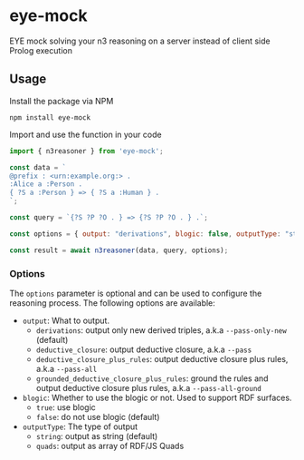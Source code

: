 # eye-mock
EYE mock solving your n3 reasoning on a server instead of client side Prolog execution

## Usage

Install the package via NPM
```
npm install eye-mock
```

Import and use the function in your code
```javascript
import { n3reasoner } from 'eye-mock';

const data = `
@prefix : <urn:example.org:> .
:Alice a :Person .
{ ?S a :Person } => { ?S a :Human } .
`;

const query = `{?S ?P ?O . } => {?S ?P ?O . } .`;

const options = { output: "derivations", blogic: false, outputType: "string" };

const result = await n3reasoner(data, query, options);
```

### Options

The `options` parameter is optional and can be used to configure the reasoning process. The following options are available:
- `output`: What to output.
  - `derivations`: output only new derived triples, a.k.a `--pass-only-new` (default)
  - `deductive_closure`: output deductive closure, a.k.a `--pass`
  - `deductive_closure_plus_rules`: output deductive closure plus rules, a.k.a `--pass-all`
  - `grounded_deductive_closure_plus_rules`: ground the rules and output deductive closure plus rules, a.k.a `--pass-all-ground`
- `blogic`: Whether to use the blogic or not. Used to support RDF surfaces.
  - `true`: use blogic
  - `false`: do not use blogic (default)
- `outputType`: The type of output
  - `string`: output as string (default)
  - `quads`: output as array of RDF/JS Quads
